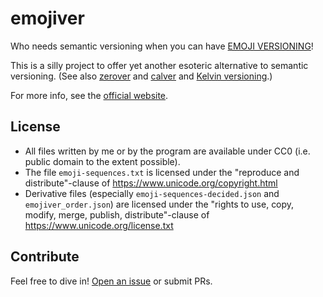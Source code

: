 # emojiver

Who needs semantic versioning when you can have [EMOJI VERSIONING](https://benwiederhake.github.io/emojiver/)!

This is a silly project to offer yet another esoteric alternative to semantic versioning. (See also [zerover](https://0ver.org/) and [calver](https://calver.org/) and [Kelvin versioning](https://jtobin.io/kelvin-versioning).)

For more info, see the [official website](https://benwiederhake.github.io/emojiver/).

## License

- All files written by me or by the program are available under CC0 (i.e. public domain to the extent possible).
- The file `emoji-sequences.txt` is licensed under the "reproduce and distribute"-clause of https://www.unicode.org/copyright.html
- Derivative files (especially `emoji-sequences-decided.json` and `emojiver_order.json`) are licensed under the "rights to use, copy, modify, merge, publish, distribute"-clause of https://www.unicode.org/license.txt

## Contribute

Feel free to dive in! [Open an issue](https://github.com/BenWiederhake/emojiver/issues/new) or submit PRs.

